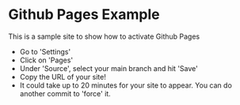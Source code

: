 # Github Pages Example
This is a sample site to show how to activate Github Pages

- Go to 'Settings'
- Click on 'Pages'
- Under 'Source', select your main branch and hit 'Save'
- Copy the URL of your site!
- It could take up to 20 minutes for your site to appear. You can do another commit to 'force' it.

